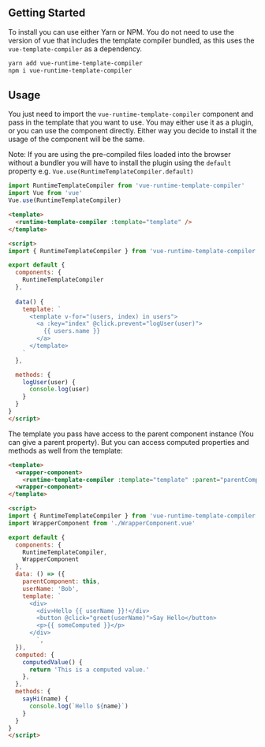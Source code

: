 ## Getting Started

To install you can use either Yarn or NPM. You do not need to use the version of vue that includes the template compiler bundled, as this uses the `vue-template-compiler` as a dependency.

```bash
yarn add vue-runtime-template-compiler
npm i vue-runtime-template-compiler
```

## Usage

You just need to import the `vue-runtime-template-compiler` component and pass in the template that you want to use. You may either use it as a plugin, or you can use the component directly. Either way you decide to install it the usage of the component will be the same.

Note: If you are using the pre-compiled files loaded into the browser without a bundler you will have to install the plugin using the `default` property e.g. `Vue.use(RuntimeTemplateCompiler.default)`

```javascript
import RuntimeTemplateCompiler from 'vue-runtime-template-compiler'
import Vue from 'vue'
Vue.use(RuntimeTemplateCompiler)
```

```html
<template>
  <runtime-template-compiler :template="template" />
</template>

<script>
import { RuntimeTemplateCompiler } from 'vue-runtime-template-compiler'

export default {
  components: {
    RuntimeTemplateCompiler
  },
  
  data() {
    template: `
      <template v-for="(users, index) in users">
        <a :key="index" @click.prevent="logUser(user)">
          {{ users.name }}
        </a>
      </template>
    `
  },

  methods: {
    logUser(user) {
      console.log(user)
    }
  }
}
</script>
```

The template you pass have access to the parent component instance (You can give a parent property). But you can access computed properties and methods as well from the template:

```html
<template>
  <wrapper-component>
    <runtime-template-compiler :template="template" :parent="parentComponent" />
  <wrapper-component>
</template>

<script>
import { RuntimeTemplateCompiler } from 'vue-runtime-template-compiler'
import WrapperComponent from './WrapperComponent.vue'

export default {
  components: {
    RuntimeTemplateCompiler,
    WrapperComponent
  },
  data: () => ({
    parentComponent: this,
    userName: 'Bob',
    template: `
      <div>
        <div>Hello {{ userName }}!</div>
        <button @click="greet(userName)">Say Hello</button>
        <p>{{ someComputed }}</p>
      </div>
		`,
  }),
  computed: {
    computedValue() {
      return 'This is a computed value.'
    },
  },
  methods: {
    sayHi(name) {
      console.log(`Hello ${name}`)
    }
  }
}
</script>
```
